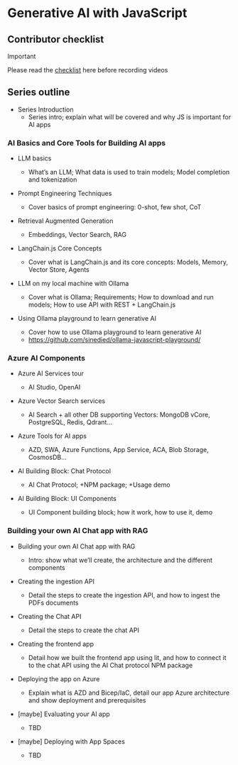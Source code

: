# Generative AI with JavaScript

## Contributor checklist

> [!IMPORTANT]
> Please read the [checklist](./checklist.md) here before recording videos

## Series outline

- Series Introduction
  * Series intro; explain what will be covered and why JS is important for AI apps

### AI Basics and Core Tools for Building AI apps

- LLM basics
  * What’s an LLM; What data is used to train models; Model completion and tokenization

- Prompt Engineering Techniques
  * Cover basics of prompt engineering: 0-shot, few shot, CoT

- Retrieval Augmented Generation
  * Embeddings, Vector Search, RAG

- LangChain.js Core Concepts
  * Cover what is LangChain.js and its core concepts: Models, Memory, Vector Store, Agents

- LLM on my local machine with Ollama
  * Cover what is Ollama; Requirements; How to download and run models; How to use API with REST + LangChain.js

- Using Ollama playground to learn generative AI
  * Cover how to use Ollama playground to learn generative AI
  * https://github.com/sinedied/ollama-javascript-playground/


### Azure AI Components

- Azure AI Services tour
  * AI Studio, OpenAI

- Azure Vector Search services
  * AI Search + all other DB supporting Vectors: MongoDB vCore, PostgreSQL, Redis, Qdrant…

- Azure Tools for AI apps
  * AZD, SWA, Azure Functions, App Service, ACA, Blob Storage, CosmosDB…

- AI Building Block: Chat Protocol
  * AI Chat Protocol; +NPM package; +Usage demo

- AI Building Block: UI Components
  * UI Component building block; how it work, how to use it, demo

### Building your own AI Chat app with RAG

- Building your own AI Chat app with RAG
  * Intro: show what we’ll create, the architecture and the different components

- Creating the ingestion API 
  * Detail the steps to create the ingestion API, and how to ingest the PDFs documents

- Creating the Chat API
  * Detail the steps to create the chat API

- Creating the frontend app
  * Detail how we built the frontend app using lit, and how to connect it to the chat API using the AI Chat protocol NPM package

- Deploying the app on Azure
  * Explain what is AZD and Bicep/IaC, detail our app Azure architecture and show deployment and prerequisites

- [maybe] Evaluating your AI app
  * TBD

- [maybe] Deploying with App Spaces
  * TBD
